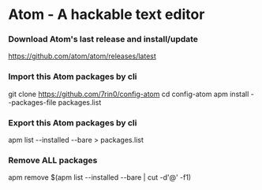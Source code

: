 # Atom - A hackable text editor

### Download Atom's last release and install/update
https://github.com/atom/atom/releases/latest

### Import this Atom packages by cli
git clone https://github.com/7rin0/config-atom
cd config-atom
apm install --packages-file packages.list

### Export this Atom packages by cli
apm list --installed --bare > packages.list

### Remove ALL packages
apm remove $(apm list --installed --bare | cut -d'@' -f1)

